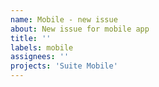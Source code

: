 ```yaml
---
name: Mobile - new issue
about: New issue for mobile app
title: ''
labels: mobile
assignees: ''
projects: 'Suite Mobile'
---
```


